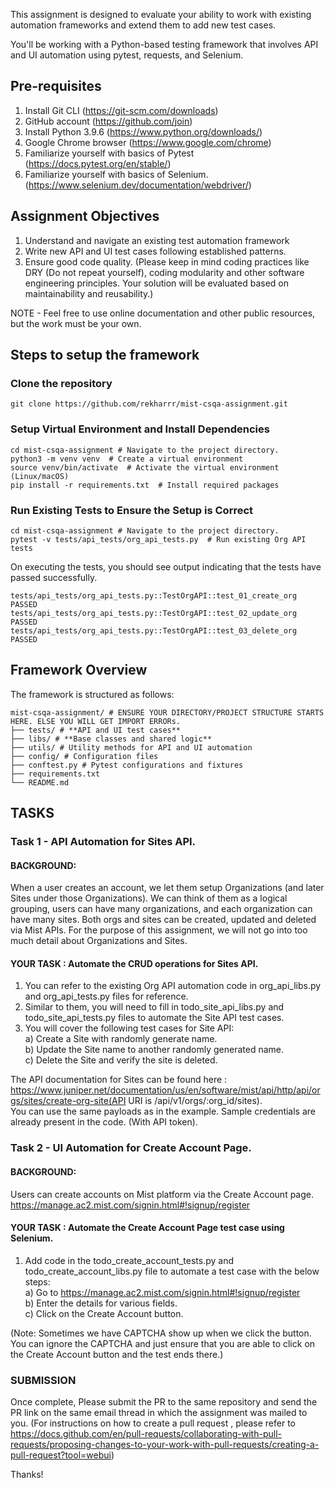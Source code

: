 This assignment is designed to evaluate your ability to work with existing automation frameworks 
and extend them to add new test cases. 

You'll be working with a Python-based testing framework that involves API and UI automation using
pytest, requests, and Selenium.

## Pre-requisites 
1. Install Git CLI  (https://git-scm.com/downloads) 
2. GitHub account (https://github.com/join)
2. Install Python 3.9.6 (https://www.python.org/downloads/)
4. Google Chrome browser (https://www.google.com/chrome)
5. Familiarize yourself with basics of Pytest (https://docs.pytest.org/en/stable/) 
6. Familiarize yourself with basics of Selenium. (https://www.selenium.dev/documentation/webdriver/)

## Assignment Objectives
1. Understand and navigate an existing test automation framework
2. Write new API and UI test cases following established patterns. 
3. Ensure good code quality. (Please keep in mind coding practices like DRY (Do not repeat yourself), coding modularity and other software engineering principles.
Your solution will be evaluated based on maintainability and reusability.) 

NOTE - Feel free to use online documentation and other public resources, but the work must be your own.

## Steps to setup the framework 

### Clone the repository 
```
git clone https://github.com/rekharrr/mist-csqa-assignment.git
```

### Setup Virtual Environment and Install Dependencies
```
cd mist-csqa-assignment # Navigate to the project directory. 
python3 -m venv venv  # Create a virtual environment
source venv/bin/activate  # Activate the virtual environment (Linux/macOS)
pip install -r requirements.txt  # Install required packages
```

### Run Existing Tests to Ensure the Setup is Correct
```
cd mist-csqa-assignment # Navigate to the project directory. 
pytest -v tests/api_tests/org_api_tests.py  # Run existing Org API tests
```

On executing the tests, you should see output indicating that the tests have passed successfully.
```
tests/api_tests/org_api_tests.py::TestOrgAPI::test_01_create_org PASSED
tests/api_tests/org_api_tests.py::TestOrgAPI::test_02_update_org PASSED
tests/api_tests/org_api_tests.py::TestOrgAPI::test_03_delete_org PASSED
```

## Framework Overview

The framework is structured as follows:
```
mist-csqa-assignment/ # ENSURE YOUR DIRECTORY/PROJECT STRUCTURE STARTS HERE. ELSE YOU WILL GET IMPORT ERRORs. 
├── tests/ # **API and UI test cases**
├── libs/ # **Base classes and shared logic**
├── utils/ # Utility methods for API and UI automation
├── config/ # Configuration files
├── conftest.py # Pytest configurations and fixtures
├── requirements.txt
└── README.md
```

## TASKS

### Task 1 - API Automation for Sites API. 

#### BACKGROUND:
When a user creates an account, we let them setup Organizations (and later Sites under those Organizations). 
We can think of them as a logical grouping, users can have many organizations, and each organization can have many sites.
Both orgs and sites can be created, updated and deleted via Mist APIs.
For the purpose of this assignment, we will not go into too much detail about Organizations and Sites. 

#### YOUR TASK : Automate the CRUD operations for Sites API.

1. You can refer to the existing Org API automation code in org_api_libs.py and org_api_tests.py files for reference. 
2. Similar to them, you will need to fill in todo_site_api_libs.py and todo_site_api_tests.py files to automate the Site API test cases.
3. You will cover the following test cases for Site API: <br>
a) Create a Site with randomly generate name. <br>
b) Update the Site name to another randomly generated name. <br>
c) Delete the Site and verify the site is deleted. <br>

The API documentation for Sites can be found here : https://www.juniper.net/documentation/us/en/software/mist/api/http/api/orgs/sites/create-org-site(API URI is /api/v1/orgs/:org_id/sites). <br> 
You can use the same payloads as in the example. Sample credentials are already present in the code. (With API token). <br> 

### Task 2 - UI Automation for Create Account Page.

#### BACKGROUND:
Users can create accounts on Mist platform via the Create Account page. https://manage.ac2.mist.com/signin.html#!signup/register 

#### YOUR TASK : Automate the Create Account Page test case using Selenium. <br>
1. Add code in the todo_create_account_tests.py and todo_create_account_libs.py file to automate a test case with the below steps: <br>
a) Go to https://manage.ac2.mist.com/signin.html#!signup/register <br>
b) Enter the details for various fields. <br>
c) Click on the Create Account button. <br>

(Note: Sometimes we have CAPTCHA show up when we click the button. You can ignore the CAPTCHA and just ensure that you are able to click on the Create Account button and the test ends there.) <br>

### SUBMISSION
Once complete, Please submit the PR to the same repository and send the PR link on the same email thread in which the assignment was mailed to you. (For instructions on how to create a pull request , please refer to https://docs.github.com/en/pull-requests/collaborating-with-pull-requests/proposing-changes-to-your-work-with-pull-requests/creating-a-pull-request?tool=webui)

Thanks! 